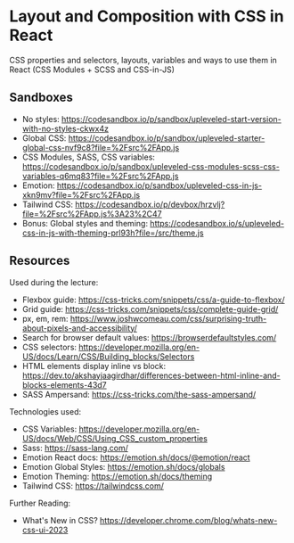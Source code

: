 # Layout and Composition with CSS in React

CSS properties and selectors, layouts, variables and ways to use them in React (CSS Modules + SCSS and CSS-in-JS)

## Sandboxes

- No styles: https://codesandbox.io/p/sandbox/upleveled-start-version-with-no-styles-ckwx4z
- Global CSS: https://codesandbox.io/p/sandbox/upleveled-starter-global-css-nvf9c8?file=%2Fsrc%2FApp.js
- CSS Modules, SASS, CSS variables: https://codesandbox.io/p/sandbox/upleveled-css-modules-scss-css-variables-q6mq83?file=%2Fsrc%2FApp.js
- Emotion: https://codesandbox.io/p/sandbox/upleveled-css-in-js-xkn9mv?file=%2Fsrc%2FApp.js
- Tailwind CSS: https://codesandbox.io/p/devbox/hrzvlj?file=%2Fsrc%2FApp.js%3A23%2C47
- Bonus: Global styles and theming: https://codesandbox.io/s/upleveled-css-in-js-with-theming-prl93h?file=/src/theme.js

## Resources

Used during the lecture:

- Flexbox guide: https://css-tricks.com/snippets/css/a-guide-to-flexbox/
- Grid guide: https://css-tricks.com/snippets/css/complete-guide-grid/
- px, em, rem: https://www.joshwcomeau.com/css/surprising-truth-about-pixels-and-accessibility/
- Search for browser default values: https://browserdefaultstyles.com/
- CSS selectors: https://developer.mozilla.org/en-US/docs/Learn/CSS/Building_blocks/Selectors
- HTML elements display inline vs block: https://dev.to/akshayjaagirdhar/differences-between-html-inline-and-blocks-elements-43d7
- SASS Ampersand: https://css-tricks.com/the-sass-ampersand/

Technologies used:

- CSS Variables: https://developer.mozilla.org/en-US/docs/Web/CSS/Using_CSS_custom_properties
- Sass: https://sass-lang.com/
- Emotion React docs: https://emotion.sh/docs/@emotion/react
- Emotion Global Styles: https://emotion.sh/docs/globals
- Emotion Theming: https://emotion.sh/docs/theming
- Tailwind CSS: https://tailwindcss.com/

Further Reading:

- What's New in CSS? https://developer.chrome.com/blog/whats-new-css-ui-2023

